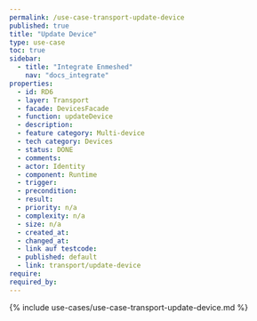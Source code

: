 ```yaml
---
permalink: /use-case-transport-update-device
published: true
title: "Update Device"
type: use-case
toc: true
sidebar:
  - title: "Integrate Enmeshed"
    nav: "docs_integrate"
properties:
  - id: RD6
  - layer: Transport
  - facade: DevicesFacade
  - function: updateDevice
  - description:
  - feature category: Multi-device
  - tech category: Devices
  - status: DONE
  - comments:
  - actor: Identity
  - component: Runtime
  - trigger:
  - precondition:
  - result:
  - priority: n/a
  - complexity: n/a
  - size: n/a
  - created_at:
  - changed_at:
  - link auf testcode:
  - published: default
  - link: transport/update-device
require:
required_by:
---
```


{% include use-cases/use-case-transport-update-device.md %}
